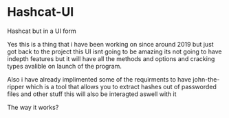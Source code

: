 # Hashcat-UI
Hashcat but in a UI form



Yes this is a thing that i have been working on since around 2019 but just got back to the project this UI isnt going to be amazing its not going to have indepth features but it will have all the methods and options and cracking types avalible on launch of the program.

Also i have already implimented some of the requirments to have john-the-ripper which is a tool that allows you to extract hashes out of passworded files and other stuff this will also be interagted aswell with it 


The way it works?
